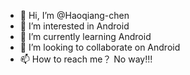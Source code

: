 - 👋 Hi, I’m @Haoqiang-chen
- 👀 I’m interested in Android
- 🌱 I’m currently learning Android
- 💞️ I’m looking to collaborate on Android
- 📫 How to reach me？ No way!!!

<!---
Haoqiang-chen/Haoqiang-chen is a ✨ special ✨ repository because its `README.md` (this file) appears on your GitHub profile.
You can click the Preview link to take a look at your changes.
--->
